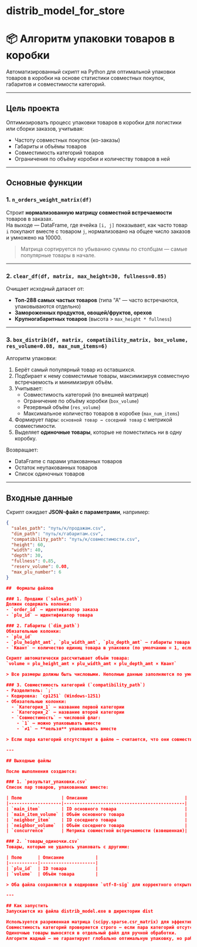# distrib_model_for_store

# 📦 Алгоритм упаковки товаров в коробки

Автоматизированный скрипт на Python для оптимальной упаковки товаров в коробки на основе статистики совместных покупок, габаритов и совместимости категорий.

---

## Цель проекта

Оптимизировать процесс упаковки товаров в коробки для логистики или сборки заказов, учитывая:

- Частоту совместных покупок (ко-заказы)
- Габариты и объёмы товаров
- Совместимость категорий товаров
- Ограничения по объёму коробки и количеству товаров в ней

---

## Основные функции

### 1. `n_orders_weight_matrix(df)`
Строит **нормализованную матрицу совместной встречаемости** товаров в заказах.  
На выходе — DataFrame, где ячейка `[i, j]` показывает, как часто товар `i` покупают вместе с товаром `j`, нормализовано на общее число заказов и умножено на 10000.

> Матрица сортируется по убыванию суммы по столбцам — самые популярные товары в начале.

---

### 2. `clear_df(df, matrix, max_height=30, fullness=0.85)`
Очищает исходный датасет от:

- **Топ-288 самых частых товаров** (типа "А" — часто встречаются, упаковываются отдельно)
- **Замороженных продуктов, овощей/фруктов, орехов**
- **Крупногабаритных товаров** (высота > `max_height * fullness`)

---

### 3. `box_distrib(df, matrix, compatibility_matrix, box_volume, res_volume=0.08, max_num_items=6)`
Алгоритм упаковки:

1. Берёт самый популярный товар из оставшихся.
2. Подбирает к нему совместимые товары, максимизируя совместную встречаемость и минимизируя объём.
3. Учитывает:
   - Совместимость категорий (по внешней матрице)
   - Ограничение по объёму коробки (`box_volume`)
   - Резервный объём (`res_volume`)
   - Максимальное количество товаров в коробке (`max_num_items`)
4. Формирует пары: `основной товар → соседний товар` с метрикой совместимости.
5. Выделяет **одиночные товары**, которые не поместились ни в одну коробку.

Возвращает:
- DataFrame с парами упакованных товаров
- Остаток неупакованных товаров
- Список одиночных товаров

---

## Входные данные

Скрипт ожидает **JSON-файл с параметрами**, например:

```json
{
  "sales_path": "путь/к/продажам.csv",
  "dim_path": "путь/к/габаритам.csv",
  "compatibility_path": "путь/к/совместимости.csv",
  "height": 60,
  "width": 40,
  "depth": 30,
  "fullness": 0.85,
  "reserv_volume": 0.08,
  "max_plu_number": 6
}

##  Форматы файлов

### 1. Продажи (`sales_path`)
Должен содержать колонки:
- `order_id` — идентификатор заказа
- `plu_id` — идентификатор товара

### 2. Габариты (`dim_path`)
Обязательные колонки:
- `plu_id`
- `plu_height_amt`, `plu_width_amt`, `plu_depth_amt` — габариты товара (в мм или других единых единицах)
- `Квант` — количество единиц товара в упаковке (по умолчанию = 1, если отсутствует)

Скрипт автоматически рассчитывает объём товара:  
`volume = plu_height_amt × plu_width_amt × plu_depth_amt × Квант`

> Все размеры должны быть числовыми. Неполные данные заполняются по умолчанию.

### 3. Совместимость категорий (`compatibility_path`)
- Разделитель: `;`
- Кодировка: `cp1251` (Windows-1251)
- Обязательные колонки:
  - `Категория_1` — название первой категории
  - `Категория_2` — название второй категории
  - `Совместимость` — числовой флаг:
    - `1` — можно упаковывать вместе
    - `≠1` — **нельзя** упаковывать вместе

> Если пара категорий отсутствует в файле — считается, что они совместимы.

---

## Выходные файлы

После выполнения создаются:

### 1. `результат_упаковки.csv`
Список пар товаров, упакованных вместе:

| Поле               | Описание                                     |
|--------------------|----------------------------------------------|
| `main_item`        | ID основного товара                          |
| `main_item_volume` | Объём основного товара                       |
| `neighbor_item`    | ID соседнего товара                          |
| `neighbor_volume`  | Объём соседнего товара                       |
| `concurrence`      | Метрика совместной встречаемости (взвешенная)|

### 2. `товары_одиночки.csv`
Товары, которые не удалось упаковать с другими:

| Поле      | Описание            |
|-----------|---------------------|
| `plu_id`  | ID товара           |
| `volume`  | Объём товара        |

> Оба файла сохраняются в кодировке `utf-8-sig` для корректного открытия в Excel.

---

## Как запустить
Запускается из файла distrib_model.exe в директории dist

Используется разреженная матрица (scipy.sparse.csr_matrix) для эффективного подсчёта совместных покупок.
Совместимость категорий проверяется строго — если пара категорий отсутствует в матрице, считается совместимой (is_compatible = 1).
Одиночные товары выносятся в отдельный файл для ручной обработки.
Алгоритм жадный — не гарантирует глобально оптимальную упаковку, но работает быстро и эффективно на практике.
